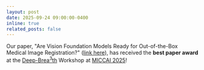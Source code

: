 ```yaml
---
layout: post
date: 2025-09-24 09:00:00-0400
inline: true
related_posts: false
---
```


Our paper, "Are Vision Foundation Models Ready for Out-of-the-Box Medical Image Registration?" ([link here](https://arxiv.org/abs/2507.11569)), has received the **best paper award** at the [Deep-Brea<sup>3</sup>th](https://deep-breath-miccai.github.io/#) Workshop at [MICCAI 2025](https://conferences.miccai.org/2025/en/default.asp)!
